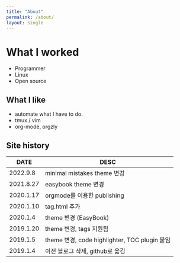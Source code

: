 ```yaml
---
title: "About"
permalink: /about/
layout: single
---
```


# What I worked
* Programmer
* Linux
* Open source

## What I like
* automate what I have to do.
* tmux / vim
* org-mode, orgzly

## Site history

| DATE      | DESC                                          |
|-----------|-----------------------------------------------|
| 2022.9.8  | minimal mistakes theme 변경                   |
| 2021.8.27 | easybook theme 변경                           |
| 2020.1.17 | orgmode를 이용한 publishing                   |
| 2020.1.10 | tag.html 추가                                 |
| 2020.1.4  | theme 변경 (EasyBook)                         |
| 2019.1.20 | theme 변경, tags 지원됨                       |
| 2019.1.5  | theme 변경, code highlighter, TOC plugin 붙임 |
| 2019.1.4  | 이전 블로그 삭제, github로 옮김               |